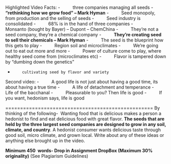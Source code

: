 Highlighted Video Facts:
-          three companies managing all seeds
-          **“rethinking how we grow food” – Mark Hyman**
-          Seed monopoly, from production and the selling of seeds
-          Seed industry is consolidated
-          68% is in the hand of three companies
-          Monsanto (bought by Bayer) – Dupont – ChemChina
-          They’re not a seed company, they’re a chemical company
-          **They’re creating seed to sell their chemicals – Mark Hyman**
-          The seed is the blueprint how this gets to play
-          Region soil and microclimates
-          We’re going out to eat out more and more
-          Power of culture come to play, where healthy seed come from (microclimates etc)
-          Flavor is tampered down by “dumbing down the genetics”
-         cultivating seed by flavor and variety

Second video:
-          A good life is not just about having a good time, its about having a true time
-          A life of detachment and temperance
-          Life of the bacchanal
-          Pleasurable to you? Then life is good
-          If you want, hedonism says, life is good

==================================================
By thinking of the following-  Wanting food that is delicious makes a person a hedonist to find and eat delicious food with great flavor. **The seeds that are held by the three largest seed companies are designed to grow in any soil, climate, and country**. A hedonist consumer wants delicious taste through good soil, micro climate, and grown local. Write about any of these ideas or anything else brought up in the video.

**Minimum 450  words- Drop in Assignment DropBox (Maximum 30% originality)** (See Plagiarism Guidelines)